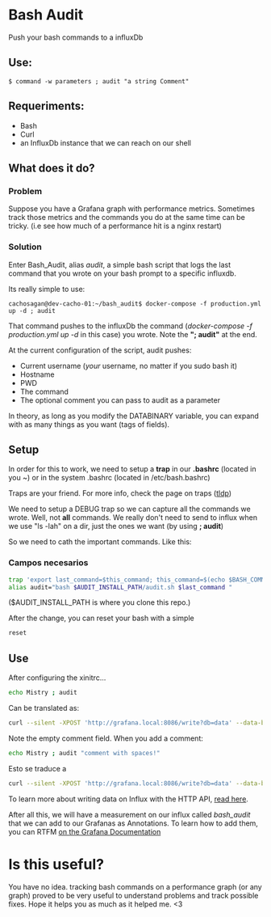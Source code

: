 # Bash Audit
Push your bash commands to a influxDb

## Use:
    $ command -w parameters ; audit "a string Comment"

## Requeriments:
* Bash
* Curl
* an InfluxDb instance that we can reach on our shell

## What does it do?
### Problem
Suppose you have a Grafana graph with performance metrics. Sometimes 
track those metrics and the commands you do at the same time can be
tricky. (i.e see how much of a performance hit is a nginx restart)

### Solution
Enter Bash_Audit, alias *audit*, a simple bash script that logs the last
command that you wrote on your bash prompt to a specific influxdb.

Its really simple to use:

    cachosagan@dev-cacho-01:~/bash_audit$ docker-compose -f production.yml up -d ; audit

That command pushes to the influxDb the command (*docker-compose -f 
production.yml up -d* in this case) you wrote. Note the **"; audit"** at 
the end.

At the current configuration of the script, audit pushes:
* Current username (*your* username, no matter if you sudo bash it)
* Hostname
* PWD
* The command
* The optional comment you can pass to audit as a parameter

In theory, as long as you modify the DATABINARY variable, you can expand
with as many things as you want (tags of fields). 

## Setup
In order for this to work, we need to setup a **trap** in our **.bashrc**
(located in you ~) or in the system .bashrc (located in /etc/bash.bashrc)

Traps are your friend. For more info, check the page on traps ([tldp](http://tldp.org/LDP/Bash-Beginners-Guide/html/sect_12_02.html))

We need to setup a DEBUG trap so we can capture all the commands we wrote.
Well, not **all** commands. We really don't need to send to influx when
we use "ls -lah" on a dir, just the ones we want (by using **; audit**)

So we need to cath the important commands. Like this:

### Campos necesarios
```bash
trap 'export last_command=$this_command; this_command=$(echo $BASH_COMMAND|sed "s/\"//g")' DEBUG
alias audit="bash $AUDIT_INSTALL_PATH/audit.sh $last_command "
```
($AUDIT_INSTALL_PATH is where you clone this repo.)

After the change, you can reset your bash with a simple
```bash
reset
```

## Use

After configuring the xinitrc...

````bash
echo Mistry ; audit
````
Can be translated as:

````bash
curl --silent -XPOST 'http://grafana.local:8086/write?db=data' --data-binary 'bash_audit,user=lahire,hostname=myhost command="echo Mistry",comment="",pwd="/home/lahire/bash_audit"
````

Note the empty comment field. When you add a comment:

````bash
echo Mistry ; audit "comment with spaces!"
````
Esto se traduce a 

````bash
curl --silent -XPOST 'http://grafana.local:8086/write?db=data' --data-binary 'bash_audit_testing,user=lahire,hostname=myhost command="echo Mistry",comment="comment with spaces!",pwd="/home/lahire/bash_audit"
````
To learn more about writing data on Influx with the HTTP API, [read here](https://docs.influxdata.com/influxdb/v1.7/guides/writing_data/).

After all this, we will have a measurement on our influx called
*bash_audit* that we can add to our Grafanas as Annotations. To learn
how to add them, you can RTFM [on the Grafana Documentation](http://docs.grafana.org/reference/annotations/)

# Is this useful?
You have no idea. tracking bash commands on a performance graph (or any graph)
proved to be very useful to understand problems and track possible fixes.
Hope it helps you as much as it helped me.
<3